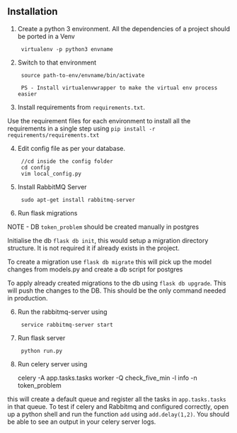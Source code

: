 ## Installation

1. Create a python 3 environment. All the dependencies of a project should be ported in a Venv

        virtualenv -p python3 envname

2. Switch to that environment 
    
        source path-to-env/envname/bin/activate
    
        PS - Install virtualenvwrapper to make the virtual env process easier
    
3. Install requirements from `requirements.txt`. 

Use the requirement files for each environment to install all the requirements in a single step using `pip install -r requirements/requirements.txt`

4. Edit config file as per your database.
    
        //cd inside the config folder
        cd config
        vim local_config.py
 
5. Install RabbitMQ Server

        sudo apt-get install rabbitmq-server
    
    
6. Run flask migrations 


NOTE - DB `token_problem` should be created manually in postgres


Initialise the db `flask db init`, this would setup a migration directory structure.
It is not required it if already exists in the project.

To create a migration use `flask db migrate` this will pick up the model changes from models.py and create a db script for postgres

To apply already created migrations to the db using `flask db upgrade`. This will push the changes to the DB. This should be the only command needed in production.  
  
6. Run the rabbitmq-server using 

        service rabbitmq-server start
    
7. Run flask server

        python run.py
    
8. Run celery server using 
    
    celery -A app.tasks.tasks worker -Q check_five_min -l info -n token_problem
    
  this will create a default queue and register all the tasks in `app.tasks.tasks`
  in that queue. To test if celery and Rabbitmq and configured correctly, 
  open up a python shell and run the function `add` using
  `add.delay(1,2)`. You should be able to see an output in your celery server logs.
